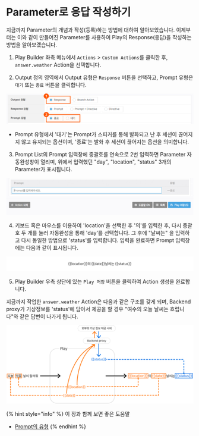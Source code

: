 # Parameter로 응답 작성하기

지금까지 Parameter의 개념과 작성\(등록\)하는 방법에 대하여 알아보았습니다. 이제부터는 이와 같이 만들어진 Parameter를 사용하여 Play의 Response\(응답\)을 작성하는 방법을 알아보겠습니다.

1. Play Builder 좌측 메뉴에서 `Actions` &gt; `Custom Actions`를 클릭한 후, `answer.weather` Action을 선택합니다.

2. Output 정의 영역에서 Output 유형은 `Response` 버튼을 선택하고, Prompt 유형은 `대기` 또는 `종료` 버튼을 클릭합니다.

![](../../../../.gitbook/assets/assets_ch3_3233_c06%20%282%29.png)

* Prompt 유형에서 '대기'는 Prompt가 스피커를 통해 발화되고 난 후 세션이 끊어지지 않고 유지되는 옵션이며, '종료'는 발화 후 세션이 끊어지는 옵션을 의미합니다.

3. Prompt List의 Prompt 입력창에 중괄호를 연속으로 2번 입력하면 Parameter 자동완성창이 열리며, 위에서 입력했던 "day", "location", "status" 3개의 Parameter가 표시됩니다.

![](../../../../.gitbook/assets/assets_ch3_3233_c07__1.gif)

4. 키보드 혹은 마우스를 이용하여 'location'을 선택한 후 '의'를 입력한 후, 다시 중괄호 두 개를 눌러 자동완성을 통해 'day'를 선택합니다. 그 후에 "날씨는" 을 입력하고 다시 동일한 방법으로 'status'를 입력합니다. 입력을 완료하면 Prompt 입력창에는 다음과 같이 표시됩니다.

![](../../../../.gitbook/assets/assets_ch3_3233_06__1.png)

5. Play Builder 우측 상단에 있는 `Play 저장` 버튼을 클릭하여 Action 생성을 완료합니다.

지금까지 작업한 `answer.weather` Action은 다음과 같은 구조를 갖게 되며, Backend proxy가 기상정보를 'status'에 담아서 제공을 할 경우 "여수의 오늘 날씨는 흐립니다"와 같은 답변이 나가게 됩니다.

![](../../../../.gitbook/assets/assets_ch3_3233_07%20%284%29.png)

{% hint style="info" %}
이 장과 함께 보면 좋은 도움말

* [Prompt의 유형](../use-responses/use-prompts.md#prompt-types)
{% endhint %}

